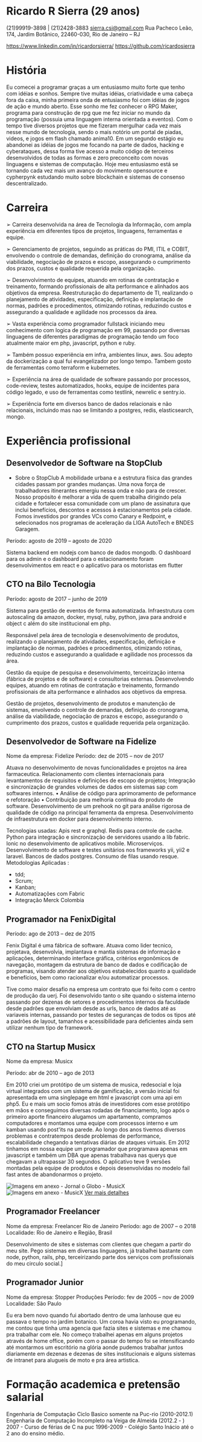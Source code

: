 Ricardo R Sierra (29 anos)
==============

(21)99919-3898 | (21)2428-3883
sierra.csi@gmail.com
Rua Pacheco Leão, 174, Jardim Botânico, 22460-030, Rio de Janeiro – RJ

https://www.linkedin.com/in/ricardorsierra/
https://github.com/ricardosierra

# História

Eu comecei a programar graças a um entusiasmo muito forte que tenho com idéias e sonhos. Sempre tive muitas idéias, criatividade e uma cabeça fora da caixa, minha primeira onda de entusiasmo foi com idéias de jogos de ação e mundo aberto. Esse sonho me fez conhecer o RPG Maker, programa para construção de rpg que me fez iniciar no mundo da programação (possuia uma linguagem interna orientada a eventos). Com o tempo tive diversos projetos que me fizeram mergulhar cada vez mais nesse mundo de tecnologia, sendo o mais notório um portal de piadas, videos, e jogos em flash chamado anima10. Em um segundo estágio eu abandonei as idéias de jogos me focando na parte de dados, hacking e cyberataques, dessa forma tive acesso a muito código de terceiros desenvolvidos de todas as formas e zero preconceito com novas linguagens e sistemas de computação. Hoje meu entusiasmo está se tornando cada vez mais um avanço do movimento opensource e cypherpynk estudando muito sobre blockchain e sistemas de consenso descentralizado.

# Carreira

➢	Carreira desenvolvida na área de Tecnologia da Informação, com ampla experiência em diferentes tipos de projetos, linguagens, ferramentas e equipe.

➢	Gerenciamento de projetos, seguindo as práticas do PMI, ITIL e COBIT, envolvendo o controle de demandas, definição do cronograma, análise da viabilidade, negociação de prazos e escopo, assegurando o cumprimento dos prazos, custos e qualidade requerida pela organização. 

➢	Desenvolvimento de equipes, atuando em rotinas de contratação e treinamento, formando profissionais de alta performance e alinhados aos objetivos da empresa. Reestruturação do departamento de TI, realizando o planejamento de atividades, especificação, definição e implantação de normas, padrões e procedimentos, otimizando rotinas, reduzindo custos e assegurando a qualidade e agilidade nos processos da área.

➢	Vasta experiência como programador fullstack iniciando meu conhecimento com logica de programação em 99, passando por diversas linguagens de diferentes paradigmas de programação tendo um foco atualmente maior em php, javascript, python e ruby.

➢	Também possuo experiência em infra, ambientes linux, aws. Sou adepto da dockerização a qual fui evangelizador por longo tempo. Tambem gosto de ferramentas como terraform e kubernetes.

➢	Experiência na área de qualidade de software passando por processos, code-review, testes automatizados, hooks, equipe de incidentes para código legado, e uso de ferramentas como testlink, newrelic e sentry.io.

➢	Experiência forte em diversos banco de dados relacionais e não relacionais, incluindo mas nao se limitando a postgres, redis, elasticsearch, mongo.


# Experiência profissional

## Desenvolvedor de Software na StopClub

- Sobre o StopClub
A mobilidade urbana e a estrutura física das grandes cidades passam por grandes mudanças. Uma nova força de trabalhadores itinerantes emergiu nessa onda e não para de crescer. Nosso propósito é melhorar a vida de quem trabalha dirigindo pela cidade e fortalecer essa comunidade com um plano de assinatura que inclui benefícios, descontos e acessos à estacionamentos pela cidade. Fomos investidos por grandes VCs como Canary e Redpoint, e selecionados nos programas de aceleração da LIGA AutoTech e BNDES Garagem. 

Período: agosto de 2019 – agosto de 2020

Sistema backend em nodejs com banco de dados mongodb. O dashboard para os admin e o dashboard para o estacionamento foram desenvolvimentos em react e o aplicativo para os motoristas em flutter

## CTO na Bilo Tecnologia

Período: agosto de 2017 – junho de 2019

Sistema para gestão de eventos de forma automatizada. Infraestrutura com autoscaling da amazon, docker, mysql, ruby, python, java para android e object c além do site institucional em php.

Responsável pela área de tecnologia e desenvolvimento de produtos, realizando o planejamento de atividades, especificação, definição e implantação de normas, padrões e procedimentos, otimizando rotinas, reduzindo custos e assegurando a qualidade e agilidade nos processos da área.

Gestão da equipe de pesquisa e desenvolvimento, terceirização interna (fábrica de projetos e de software) e consultorias externas. Desenvolvendo equipes, atuando em rotinas de contratação e treinamento, formando profissionais de alta performance e alinhados aos objetivos da empresa.

Gestão de projetos, desenvolvimento de produtos e manutenção de sistemas, envolvendo o controle de demandas, definição do cronograma, análise da viabilidade, negociação de prazos e escopo, assegurando o cumprimento dos prazos, custos e qualidade requerida pela organização.

## Desenvolvedor de Software na Fidelize

Nome da empresa: Fidelize
Período: dez de 2015 –  nov de 2017

Atuava no desenvolvimento de novas funcionalidades e projetos na área farmaceutica.
Relacionamento com clientes internacionais para levantamentos de requisitos e definições de escopo de projetos;
Integração e sincronização de grandes volumes de dados em sistemas sap com softwares internos.
• Análise de código para aprimoramento de peformance e refotoração
• Contribuição para melhoria contínua do produto de software.
Desenvolvimento de um prehook no git para análise rigorosa de qualidade de código na principal ferramenta da empresa.
Desenvolvimento de infraestrutura em docker para desenvolvimento interno.

Tecnologias usadas:
Apis rest e graphql. Redis para controle de cache. Python para integração e sincronização de servidores usando a lib fabric. Ionic no desenvolvimento de aplicativos mobile. Microserviços. Desenvolvimento de software e testes unitários nos frameworks yii, yii2 e laravel. Bancos de dados postgres. Consumo de filas usando resque.
Metodologias Aplicadas :
- tdd;
- Scrum;
- Kanban;
- Automatizações com Fabric
- Integração Merck Colombia

## Programador na FenixDigital

Período: ago de 2013 – dez de 2015 

Fenix Digital é uma fábrica de software. Atuava como lider tecnico, projetava, desenvolvia, implantava e mantia sistemas de informação e aplicações, determinando interface gráfica, critérios ergonômicos de navegação, montagem da estrutura de banco de dados e codificação de programas, visando atender aos objetivos estabelecidos quanto a qualidade e benefícios, bem como racionalizar e/ou automatizar processos.

Tive como maior desafio na empresa um contrato que foi feito com o centro de produção da uerj. Foi desenvolvido tanto o site quando o sistema interno passando por dezenas de setores e procedimentos internos da faculdade desde padrões que envolviam desde as urls, banco de dados até as variaveis internas, passando por testes de seguranças de todos os tipos até a padrões de layout, tamanhos e acessibilidade para deficientes ainda sem utilizar nenhum tipo de framework.

## CTO na Startup Musicx

Nome da empresa: Musicx

Período: abr de 2010 – ago de 2013

Em 2010 criei um protótipo de um sistema de musica, redesocial e loja virtual integrados com um sistema de gamificação, a versão inicial foi apresentada em uma singlepage em html e javascript com uma api em php5. Eu e mais um socio fomos atrás de investidores com esse protótipo em mãos e conseguimos diversas rodadas de financiamento, logo após o primeiro aporte financeiro alugamos um apartamento, compramos computadores e montamos uma equipe com processos interno e um kamban usando post'its na parede. Ao longo dos anos tivemos diversos problemas e contratempos desde problemas de performance, escalabilidade chegando a tentativas diárias de ataques virtuais. Em 2012 tinhamos em nossa equipe um programador que programava apenas em javascript e também um DBA que apenas trabalhava nas querys que chegavam a ultrapassar 30 segundos. O aplicativo teve 9 versões montadas pela equipe de produtos e depois desenvolvidas no modelo fail fast antes de abandonarmos o projeto.

![ Imagens em anexo - Jornal o Globo - MusicX](./assets/musicx/musicx_1vezjornal.jpg)
![ Imagens em anexo - MusicX](./assets/musicx/received_917541754935728.jpeg)
[Ver mais detalhes](./src/musicx.md)

## Programador Freelancer

Nome da empresa: Freelancer Rio de Janeiro
Período: ago de 2007 – o 2018
Localidade: Rio de Janeiro e Região, Brasil

Desenvolvimento de sites e sistemas com clientes que chegam a partir do meu site.  Pego sistemas em diversas linguagens, já trabalhei bastante com node, python, rails, php, terceirizando parte dos serviços com profissionais do meu circulo social.]


## Programador Junior
Nome da empresa: Stopper Produções
Período: fev de 2005 – nov de 2009
Localidade: São Paulo

Eu era bem novo quando fui abortado dentro de uma lanhouse que eu passava o tempo no jardim botanico. Um coroa havia visto eu programando, me contou que tinha uma agencia que fazia sites e sistemas e me chamou pra trabalhar com ele. No começo trabalhei apenas em alguns projetos através de home office, porém com o passar do tempo foi se  intensificando até montarmos um escritório na glória aonde pudemos trabalhar juntos diariamente em dezenas e dezenas de sites institucionais e alguns sistemas de intranet para alugueis de moto e pra área artistica. 

# Formação academica e pretensão salarial

Engenharia de Computação Ciclo Basico somente na Puc-rio (2010-2012.1)
Engenharia de Computação Incompleto na Veiga de Almeida (2012.2 - )
2007 - Curso de férias de C na puc
1996-2009 - Colégio Santo Inácio até o 2 ano do ensino médio.
